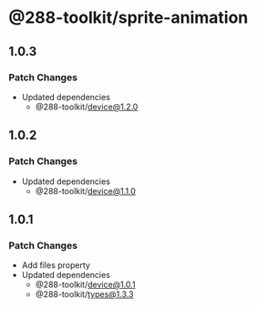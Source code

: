 # @288-toolkit/sprite-animation

## 1.0.3

### Patch Changes

- Updated dependencies
  - @288-toolkit/device@1.2.0

## 1.0.2

### Patch Changes

- Updated dependencies
  - @288-toolkit/device@1.1.0

## 1.0.1

### Patch Changes

- Add files property
- Updated dependencies
  - @288-toolkit/device@1.0.1
  - @288-toolkit/types@1.3.3
